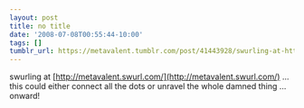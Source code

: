 ```yaml
---
layout: post
title: no title
date: '2008-07-08T00:55:44-10:00'
tags: []
tumblr_url: https://metavalent.tumblr.com/post/41443928/swurling-at-httpmetavalentswurlcom-this
---
```

swurling at [http://metavalent.swurl.com/](http://metavalent.swurl.com/) … this could either connect all the dots or unravel the whole damned thing … onward!

